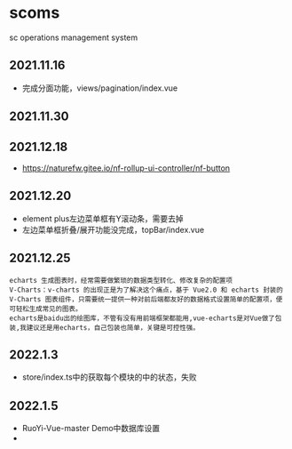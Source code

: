 # scoms
sc operations management system

## 2021.11.16
+ 完成分面功能，views/pagination/index.vue

## 2021.11.30

## 2021.12.18
+ https://naturefw.gitee.io/nf-rollup-ui-controller/nf-button

## 2021.12.20
+ element plus左边菜单框有Y滚动条，需要去掉
+ 左边菜单框折叠/展开功能没完成，topBar/index.vue

## 2021.12.25
```angular2html
echarts 生成图表时，经常需要做繁琐的数据类型转化、修改复杂的配置项
V-Charts：v-charts 的出现正是为了解决这个痛点，基于 Vue2.0 和 echarts 封装的 V-Charts 图表组件，只需要统一提供一种对前后端都友好的数据格式设置简单的配置项，便可轻松生成常见的图表。
echarts是baidu出的绘图库，不管有没有用前端框架都能用,vue-echarts是对Vue做了包装,我建议还是用echarts，自己包装也简单，关键是可控性强。

```

## 2022.1.3
+ store/index.ts中的获取每个模块的中的状态，失败

## 2022.1.5
+ RuoYi-Vue-master Demo中数据库设置
+ 


